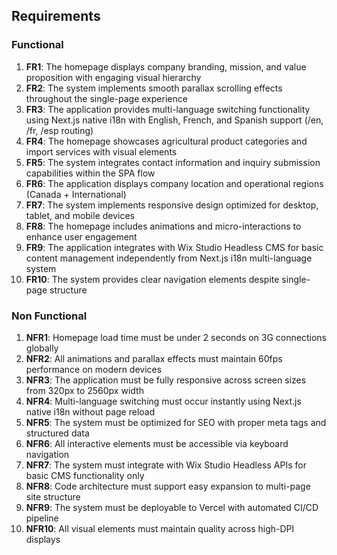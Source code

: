 ## Requirements

### Functional

1. **FR1**: The homepage displays company branding, mission, and value proposition with engaging visual hierarchy
2. **FR2**: The system implements smooth parallax scrolling effects throughout the single-page experience
3. **FR3**: The application provides multi-language switching functionality using Next.js native i18n with English, French, and Spanish support (/en, /fr, /esp routing)
4. **FR4**: The homepage showcases agricultural product categories and import services with visual elements
5. **FR5**: The system integrates contact information and inquiry submission capabilities within the SPA flow
6. **FR6**: The application displays company location and operational regions (Canada + International)
7. **FR7**: The system implements responsive design optimized for desktop, tablet, and mobile devices
8. **FR8**: The homepage includes animations and micro-interactions to enhance user engagement
9. **FR9**: The application integrates with Wix Studio Headless CMS for basic content management independently from Next.js i18n multi-language system
10. **FR10**: The system provides clear navigation elements despite single-page structure

### Non Functional

1. **NFR1**: Homepage load time must be under 2 seconds on 3G connections globally
2. **NFR2**: All animations and parallax effects must maintain 60fps performance on modern devices
3. **NFR3**: The application must be fully responsive across screen sizes from 320px to 2560px width
2. **NFR4**: Multi-language switching must occur instantly using Next.js native i18n without page reload
5. **NFR5**: The system must be optimized for SEO with proper meta tags and structured data
6. **NFR6**: All interactive elements must be accessible via keyboard navigation
7. **NFR7**: The system must integrate with Wix Studio Headless APIs for basic CMS functionality only
8. **NFR8**: Code architecture must support easy expansion to multi-page site structure
9. **NFR9**: The system must be deployable to Vercel with automated CI/CD pipeline
10. **NFR10**: All visual elements must maintain quality across high-DPI displays